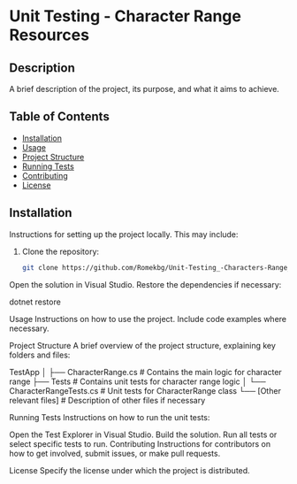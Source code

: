 # Unit Testing - Character Range Resources

## Description
A brief description of the project, its purpose, and what it aims to achieve.

## Table of Contents
- [Installation](#installation)
- [Usage](#usage)
- [Project Structure](#project-structure)
- [Running Tests](#running-tests)
- [Contributing](#contributing)
- [License](#license)

## Installation
Instructions for setting up the project locally. This may include:
1. Clone the repository:
   ```bash
   git clone https://github.com/Romekbg/Unit-Testing_-Characters-Range_Resourses.git
Open the solution in Visual Studio.
Restore the dependencies if necessary:

dotnet restore

Usage
Instructions on how to use the project. Include code examples where necessary.

Project Structure
A brief overview of the project structure, explaining key folders and files:

TestApp
│
├── CharacterRange.cs          # Contains the main logic for character range
├── Tests                      # Contains unit tests for character range logic
│   └── CharacterRangeTests.cs  # Unit tests for CharacterRange class
└── [Other relevant files]     # Description of other files if necessary


Running Tests
Instructions on how to run the unit tests:

Open the Test Explorer in Visual Studio.
Build the solution.
Run all tests or select specific tests to run.
Contributing
Instructions for contributors on how to get involved, submit issues, or make pull requests.

License
Specify the license under which the project is distributed.
